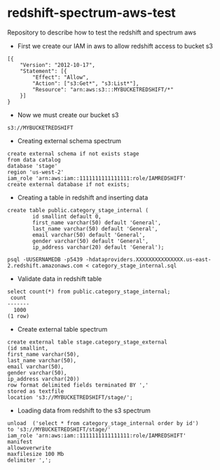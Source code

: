 # redshift-spectrum-aws-test
Repository to describe how to test the redshift and spectrum aws

- First we create our IAM in aws to allow redshift access to bucket s3
```
[{
	"Version": "2012-10-17",
	"Statement": [{
		"Effect": "Allow",
		"Action": ["s3:Get*", "s3:List*"],
		"Resource": "arn:aws:s3:::MYBUCKETREDSHIFT/*"
	}]
}
```

- Now we must create our bucket s3
```
s3://MYBUCKETREDSHIFT
```

- Creating external schema spectrum
```
create external schema if not exists stage
from data catalog
database 'stage'
region 'us-west-2'
iam_role 'arn:aws:iam::1111111111111111:role/IAMREDSHIFT'
create external database if not exists;
```
- Creating a table in redshift and inserting data
```
create table public.category_stage_internal (
        id smallint default 0,
        first_name varchar(50) default 'General',
        last_name varchar(50) default 'General',
        email varchar(50) default 'General',
        gender varchar(50) default 'General',
        ip_address varchar(20) default 'General');
```

```
psql -UUSERNAMEDB -p5439 -hdataproviders.XXXXXXXXXXXXXXX.us-east-2.redshift.amazonaws.com < category_stage_internal.sql
```

- Validate data in redshift table
```
select count(*) from public.category_stage_internal;
 count
-------
  1000
(1 row)
```

- Create external table spectrum
```
create external table stage.category_stage_external
(id smallint,
first_name varchar(50),
last_name varchar(50),
email varchar(50),
gender varchar(50),
ip_address varchar(20))
row format delimited fields terminated BY ','
stored as textfile
location 's3://MYBUCKETREDSHIFT/stage/';
```

- Loading data from redshift to the s3 spectrum
```
unload  ('select * from category_stage_internal order by id')
to 's3://MYBUCKETREDSHIFT/stage/'
iam_role 'arn:aws:iam::1111111111111111:role/IAMREDSHIFT'
manifest
allowoverwrite
maxfilesize 100 Mb
delimiter ',';
```

